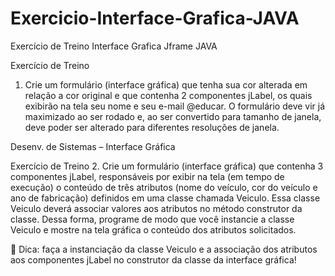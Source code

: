 # Exercicio-Interface-Grafica-JAVA
Exercício de Treino Interface Grafica Jframe JAVA

Exercício de Treino
1. Crie um formulário (interface gráfica) que tenha sua cor alterada em
relação a cor original e que contenha 2 componentes jLabel, os quais
exibirão na tela seu nome e seu e-mail @educar. O formulário deve
vir já maximizado ao ser rodado e, ao ser convertido para tamanho
de janela, deve poder ser alterado para diferentes resoluções de
janela.

Desenv. de Sistemas – Interface Gráfica

Exercício de Treino
2. Crie um formulário (interface gráfica) que contenha 3 componentes
jLabel, responsáveis por exibir na tela (em tempo de execução) o
conteúdo de três atributos (nome do veículo, cor do veículo e ano de
fabricação) definidos em uma classe chamada Veiculo. Essa classe
Veiculo deverá associar valores aos atributos no método construtor
da classe. Dessa forma, programe de modo que você instancie a
classe Veiculo e mostre na tela gráfica o conteúdo dos atributos
solicitados.

 Dica: faça a instanciação da classe Veiculo e a associação dos atributos
aos componentes jLabel no construtor da classe da interface gráfica!

